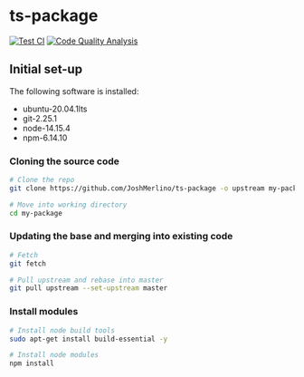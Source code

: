 # ts-package
[![Test CI](./actions/workflows/test.yml/badge.svg)](./actions/workflows/test.yml)
[![Code Quality Analysis](./actions/workflows/codeql-analysis.yml/badge.svg)](./actions/workflows/codeql-analysis.yml)

## Initial set-up
The following software is installed:
* ubuntu-20.04.1lts
* git-2.25.1
* node-14.15.4
* npm-6.14.10

### Cloning the source code
```bash
# Clone the repo
git clone https://github.com/JoshMerlino/ts-package -o upstream my-package

# Move into working directory
cd my-package
```

### Updating the base and merging into existing code
```bash
# Fetch
git fetch

# Pull upstream and rebase into master
git pull upstream --set-upstream master
```

### Install modules
```bash
# Install node build tools
sudo apt-get install build-essential -y

# Install node modules
npm install
```
